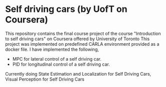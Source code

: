 # Self driving cars (by UofT on Coursera)

This repository contains the final course project of the course "Introduction to self driving cars" on Coursera offered by University of Toronto 
This project was implemented on predefined CARLA environment provided as a docker file. I have implemented the following, 
- MPC for lateral control of a self driving car.
- PID for longitudinal control of a self driving car.

Currently doing State Estimation and Localization for Self Driving Cars, Visual Perception for Self Driving Cars
